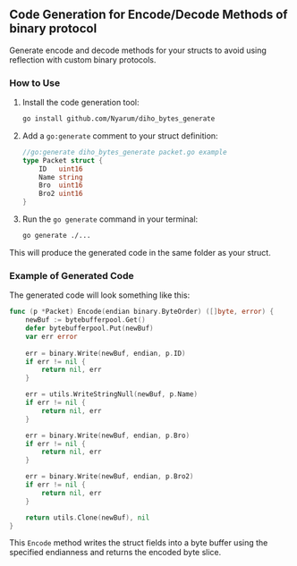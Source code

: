 ## Code Generation for Encode/Decode Methods of binary protocol

Generate encode and decode methods for your structs to avoid using reflection with custom binary protocols.

### How to Use

1. Install the code generation tool:
   ```sh
   go install github.com/Nyarum/diho_bytes_generate
   ```

2. Add a `go:generate` comment to your struct definition:
   ```go
   //go:generate diho_bytes_generate packet.go example
   type Packet struct {
       ID   uint16
       Name string
       Bro  uint16
       Bro2 uint16
   }
   ```

3. Run the `go generate` command in your terminal:
   ```sh
   go generate ./...
   ```

This will produce the generated code in the same folder as your struct.

### Example of Generated Code

The generated code will look something like this:

```go
func (p *Packet) Encode(endian binary.ByteOrder) ([]byte, error) {
    newBuf := bytebufferpool.Get()
    defer bytebufferpool.Put(newBuf)
    var err error
    
    err = binary.Write(newBuf, endian, p.ID)
    if err != nil {
        return nil, err
    }

    err = utils.WriteStringNull(newBuf, p.Name)
    if err != nil {
        return nil, err
    }

    err = binary.Write(newBuf, endian, p.Bro)
    if err != nil {
        return nil, err
    }

    err = binary.Write(newBuf, endian, p.Bro2)
    if err != nil {
        return nil, err
    }

    return utils.Clone(newBuf), nil
}
```

This `Encode` method writes the struct fields into a byte buffer using the specified endianness and returns the encoded byte slice.

